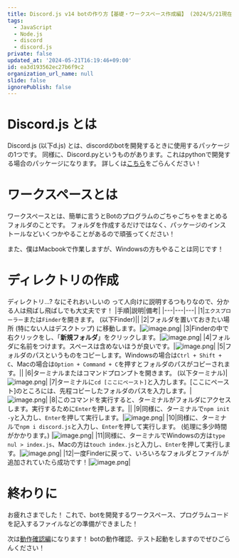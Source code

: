 ```yaml
---
title: Discord.js v14 botの作り方【基礎・ワークスペース作成編】 (2024/5/21現在)
tags:
  - JavaScript
  - Node.js
  - discord
  - discord.js
private: false
updated_at: '2024-05-21T16:19:46+09:00'
id: ea3d193562ec27b6f9c2
organization_url_name: null
slide: false
ignorePublish: false
---
```

# Discord.js とは
Discord.js (以下d.js) とは、discordのbotを開発するときに使用するパッケージの1つです。
同様に、Discord.pyというものがあります。これはpythonで開発する場合のパッケージになります。
詳しくは[こちら](https://qiita.com/minoru_kinugasa/items/e1bdee4ca016b2a38e2c)をごらんください！

# ワークスペースとは
ワークスペースとは、簡単に言うとBotのプログラムのごちゃごちゃをまとめるフォルダのことです。
フォルダを作成するだけではなく、パッケージのインストールなどいくつかやることがあるので頑張ってください！

また、僕はMacbookで作業しますが、Windowsの方もやることは同じです！

# ディレクトリの作成
ディレクトリ...? なにそれおいしいの って人向けに説明するつもりなので、分かる人は飛ばし飛ばしでも大丈夫です！
|手順|説明|備考|
|---|---|---|
|1|`エクスプローラー`または`Finder`を開きます。 (以下Finder)||
|2|フォルダを置いておきたい場所 (特にない人はデスクトップ) に移動します。|![image.png](https://qiita-image-store.s3.ap-northeast-1.amazonaws.com/0/3794632/46485a45-17b2-740f-7bba-fbbf1d3227d3.png)|
|3|Finderの中で右クリックをし、「**新規フォルダ**」をクリックします。|![image.png](https://qiita-image-store.s3.ap-northeast-1.amazonaws.com/0/3794632/d100238e-e836-1d6c-4441-2aef49de73f4.png)|
|4|フォルダに名前をつけます。スペースは含めないほうが良いです。|![image.png](https://qiita-image-store.s3.ap-northeast-1.amazonaws.com/0/3794632/cea23adf-f825-03f7-1ad5-44580ff9bed8.png)|
|5|フォルダのパスというものをコピーします。Windowsの場合は`Ctrl + Shift + C`、Macの場合は`Option + Command + C`を押すとフォルダのパスがコピーされます。||
|6|ターミナルまたはコマンドプロンプトを開きます。 (以下ターミナル)|![image.png](https://qiita-image-store.s3.ap-northeast-1.amazonaws.com/0/3794632/d80d9ac0-a282-1c8e-9222-375fa49e3773.png)|
|7|ターミナルに`cd [ここにペースト]`と入力します。[ここにペースト]のところには、先程コピーしたフォルダのパスを入力します。| ![image.png](https://qiita-image-store.s3.ap-northeast-1.amazonaws.com/0/3794632/b4862fd4-4dcf-da79-4f36-11f9bc869202.png)|
|8|このコマンドを実行すると、ターミナルがフォルダにアクセスします。実行するために`Enter`を押します。||
|9|同様に、ターミナルで`npm init -y`と入力し、`Enter`を押して実行します。|![image.png](https://qiita-image-store.s3.ap-northeast-1.amazonaws.com/0/3794632/8ac13b41-b735-aebb-143c-b1429d7ad8c9.png)|
|10|同様に、ターミナルで`npm i discord.js`と入力し、`Enter`を押して実行します。 (処理に多少時間がかかります。) |![image.png](https://qiita-image-store.s3.ap-northeast-1.amazonaws.com/0/3794632/62ff14f0-0745-06e2-cf84-7d12f485bfc7.png)|
|11|同様に、ターミナルでWindowsの方は`type nul > index.js`、Macの方は`touch index.js`と入力し、`Enter`を押して実行します。|![image.png](https://qiita-image-store.s3.ap-northeast-1.amazonaws.com/0/3794632/9ff8e8d4-08df-66d8-f91b-444043d69ed0.png)|
|12|一度Finderに戻って、いろいろなフォルダとファイルが追加されていたら成功です！|![image.png](https://qiita-image-store.s3.ap-northeast-1.amazonaws.com/0/3794632/a2c38d9f-6bd8-47ba-e1b8-fdc18c9720b4.png)|

# 終わりに
 お疲れさまでした！
これで、botを開発するワークスペース、プログラムコードを記入するファイルなどの準備ができました！

次は[動作確認編](https://qiita.com/minoru_kinugasa/items/64b333f43abdb61d7ef8)になります！
botの動作確認、テスト起動をしますのでぜひごらんください！
